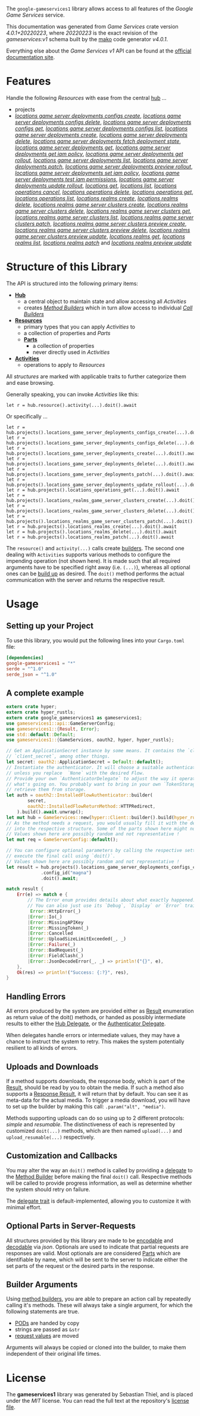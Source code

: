 <!---
DO NOT EDIT !
This file was generated automatically from 'src/generator/templates/api/README.md.mako'
DO NOT EDIT !
-->
The `google-gameservices1` library allows access to all features of the *Google Game Services* service.

This documentation was generated from *Game Services* crate version *4.0.1+20220223*, where *20220223* is the exact revision of the *gameservices:v1* schema built by the [mako](http://www.makotemplates.org/) code generator *v4.0.1*.

Everything else about the *Game Services* *v1* API can be found at the
[official documentation site](https://cloud.google.com/solutions/gaming/).
# Features

Handle the following *Resources* with ease from the central [hub](https://docs.rs/google-gameservices1/4.0.1+20220223/google_gameservices1/GameServices) ... 

* projects
 * [*locations game server deployments configs create*](https://docs.rs/google-gameservices1/4.0.1+20220223/google_gameservices1/api::ProjectLocationGameServerDeploymentConfigCreateCall), [*locations game server deployments configs delete*](https://docs.rs/google-gameservices1/4.0.1+20220223/google_gameservices1/api::ProjectLocationGameServerDeploymentConfigDeleteCall), [*locations game server deployments configs get*](https://docs.rs/google-gameservices1/4.0.1+20220223/google_gameservices1/api::ProjectLocationGameServerDeploymentConfigGetCall), [*locations game server deployments configs list*](https://docs.rs/google-gameservices1/4.0.1+20220223/google_gameservices1/api::ProjectLocationGameServerDeploymentConfigListCall), [*locations game server deployments create*](https://docs.rs/google-gameservices1/4.0.1+20220223/google_gameservices1/api::ProjectLocationGameServerDeploymentCreateCall), [*locations game server deployments delete*](https://docs.rs/google-gameservices1/4.0.1+20220223/google_gameservices1/api::ProjectLocationGameServerDeploymentDeleteCall), [*locations game server deployments fetch deployment state*](https://docs.rs/google-gameservices1/4.0.1+20220223/google_gameservices1/api::ProjectLocationGameServerDeploymentFetchDeploymentStateCall), [*locations game server deployments get*](https://docs.rs/google-gameservices1/4.0.1+20220223/google_gameservices1/api::ProjectLocationGameServerDeploymentGetCall), [*locations game server deployments get iam policy*](https://docs.rs/google-gameservices1/4.0.1+20220223/google_gameservices1/api::ProjectLocationGameServerDeploymentGetIamPolicyCall), [*locations game server deployments get rollout*](https://docs.rs/google-gameservices1/4.0.1+20220223/google_gameservices1/api::ProjectLocationGameServerDeploymentGetRolloutCall), [*locations game server deployments list*](https://docs.rs/google-gameservices1/4.0.1+20220223/google_gameservices1/api::ProjectLocationGameServerDeploymentListCall), [*locations game server deployments patch*](https://docs.rs/google-gameservices1/4.0.1+20220223/google_gameservices1/api::ProjectLocationGameServerDeploymentPatchCall), [*locations game server deployments preview rollout*](https://docs.rs/google-gameservices1/4.0.1+20220223/google_gameservices1/api::ProjectLocationGameServerDeploymentPreviewRolloutCall), [*locations game server deployments set iam policy*](https://docs.rs/google-gameservices1/4.0.1+20220223/google_gameservices1/api::ProjectLocationGameServerDeploymentSetIamPolicyCall), [*locations game server deployments test iam permissions*](https://docs.rs/google-gameservices1/4.0.1+20220223/google_gameservices1/api::ProjectLocationGameServerDeploymentTestIamPermissionCall), [*locations game server deployments update rollout*](https://docs.rs/google-gameservices1/4.0.1+20220223/google_gameservices1/api::ProjectLocationGameServerDeploymentUpdateRolloutCall), [*locations get*](https://docs.rs/google-gameservices1/4.0.1+20220223/google_gameservices1/api::ProjectLocationGetCall), [*locations list*](https://docs.rs/google-gameservices1/4.0.1+20220223/google_gameservices1/api::ProjectLocationListCall), [*locations operations cancel*](https://docs.rs/google-gameservices1/4.0.1+20220223/google_gameservices1/api::ProjectLocationOperationCancelCall), [*locations operations delete*](https://docs.rs/google-gameservices1/4.0.1+20220223/google_gameservices1/api::ProjectLocationOperationDeleteCall), [*locations operations get*](https://docs.rs/google-gameservices1/4.0.1+20220223/google_gameservices1/api::ProjectLocationOperationGetCall), [*locations operations list*](https://docs.rs/google-gameservices1/4.0.1+20220223/google_gameservices1/api::ProjectLocationOperationListCall), [*locations realms create*](https://docs.rs/google-gameservices1/4.0.1+20220223/google_gameservices1/api::ProjectLocationRealmCreateCall), [*locations realms delete*](https://docs.rs/google-gameservices1/4.0.1+20220223/google_gameservices1/api::ProjectLocationRealmDeleteCall), [*locations realms game server clusters create*](https://docs.rs/google-gameservices1/4.0.1+20220223/google_gameservices1/api::ProjectLocationRealmGameServerClusterCreateCall), [*locations realms game server clusters delete*](https://docs.rs/google-gameservices1/4.0.1+20220223/google_gameservices1/api::ProjectLocationRealmGameServerClusterDeleteCall), [*locations realms game server clusters get*](https://docs.rs/google-gameservices1/4.0.1+20220223/google_gameservices1/api::ProjectLocationRealmGameServerClusterGetCall), [*locations realms game server clusters list*](https://docs.rs/google-gameservices1/4.0.1+20220223/google_gameservices1/api::ProjectLocationRealmGameServerClusterListCall), [*locations realms game server clusters patch*](https://docs.rs/google-gameservices1/4.0.1+20220223/google_gameservices1/api::ProjectLocationRealmGameServerClusterPatchCall), [*locations realms game server clusters preview create*](https://docs.rs/google-gameservices1/4.0.1+20220223/google_gameservices1/api::ProjectLocationRealmGameServerClusterPreviewCreateCall), [*locations realms game server clusters preview delete*](https://docs.rs/google-gameservices1/4.0.1+20220223/google_gameservices1/api::ProjectLocationRealmGameServerClusterPreviewDeleteCall), [*locations realms game server clusters preview update*](https://docs.rs/google-gameservices1/4.0.1+20220223/google_gameservices1/api::ProjectLocationRealmGameServerClusterPreviewUpdateCall), [*locations realms get*](https://docs.rs/google-gameservices1/4.0.1+20220223/google_gameservices1/api::ProjectLocationRealmGetCall), [*locations realms list*](https://docs.rs/google-gameservices1/4.0.1+20220223/google_gameservices1/api::ProjectLocationRealmListCall), [*locations realms patch*](https://docs.rs/google-gameservices1/4.0.1+20220223/google_gameservices1/api::ProjectLocationRealmPatchCall) and [*locations realms preview update*](https://docs.rs/google-gameservices1/4.0.1+20220223/google_gameservices1/api::ProjectLocationRealmPreviewUpdateCall)




# Structure of this Library

The API is structured into the following primary items:

* **[Hub](https://docs.rs/google-gameservices1/4.0.1+20220223/google_gameservices1/GameServices)**
    * a central object to maintain state and allow accessing all *Activities*
    * creates [*Method Builders*](https://docs.rs/google-gameservices1/4.0.1+20220223/google_gameservices1/client::MethodsBuilder) which in turn
      allow access to individual [*Call Builders*](https://docs.rs/google-gameservices1/4.0.1+20220223/google_gameservices1/client::CallBuilder)
* **[Resources](https://docs.rs/google-gameservices1/4.0.1+20220223/google_gameservices1/client::Resource)**
    * primary types that you can apply *Activities* to
    * a collection of properties and *Parts*
    * **[Parts](https://docs.rs/google-gameservices1/4.0.1+20220223/google_gameservices1/client::Part)**
        * a collection of properties
        * never directly used in *Activities*
* **[Activities](https://docs.rs/google-gameservices1/4.0.1+20220223/google_gameservices1/client::CallBuilder)**
    * operations to apply to *Resources*

All *structures* are marked with applicable traits to further categorize them and ease browsing.

Generally speaking, you can invoke *Activities* like this:

```Rust,ignore
let r = hub.resource().activity(...).doit().await
```

Or specifically ...

```ignore
let r = hub.projects().locations_game_server_deployments_configs_create(...).doit().await
let r = hub.projects().locations_game_server_deployments_configs_delete(...).doit().await
let r = hub.projects().locations_game_server_deployments_create(...).doit().await
let r = hub.projects().locations_game_server_deployments_delete(...).doit().await
let r = hub.projects().locations_game_server_deployments_patch(...).doit().await
let r = hub.projects().locations_game_server_deployments_update_rollout(...).doit().await
let r = hub.projects().locations_operations_get(...).doit().await
let r = hub.projects().locations_realms_game_server_clusters_create(...).doit().await
let r = hub.projects().locations_realms_game_server_clusters_delete(...).doit().await
let r = hub.projects().locations_realms_game_server_clusters_patch(...).doit().await
let r = hub.projects().locations_realms_create(...).doit().await
let r = hub.projects().locations_realms_delete(...).doit().await
let r = hub.projects().locations_realms_patch(...).doit().await
```

The `resource()` and `activity(...)` calls create [builders][builder-pattern]. The second one dealing with `Activities` 
supports various methods to configure the impending operation (not shown here). It is made such that all required arguments have to be 
specified right away (i.e. `(...)`), whereas all optional ones can be [build up][builder-pattern] as desired.
The `doit()` method performs the actual communication with the server and returns the respective result.

# Usage

## Setting up your Project

To use this library, you would put the following lines into your `Cargo.toml` file:

```toml
[dependencies]
google-gameservices1 = "*"
serde = "^1.0"
serde_json = "^1.0"
```

## A complete example

```Rust
extern crate hyper;
extern crate hyper_rustls;
extern crate google_gameservices1 as gameservices1;
use gameservices1::api::GameServerConfig;
use gameservices1::{Result, Error};
use std::default::Default;
use gameservices1::{GameServices, oauth2, hyper, hyper_rustls};

// Get an ApplicationSecret instance by some means. It contains the `client_id` and 
// `client_secret`, among other things.
let secret: oauth2::ApplicationSecret = Default::default();
// Instantiate the authenticator. It will choose a suitable authentication flow for you, 
// unless you replace  `None` with the desired Flow.
// Provide your own `AuthenticatorDelegate` to adjust the way it operates and get feedback about 
// what's going on. You probably want to bring in your own `TokenStorage` to persist tokens and
// retrieve them from storage.
let auth = oauth2::InstalledFlowAuthenticator::builder(
        secret,
        oauth2::InstalledFlowReturnMethod::HTTPRedirect,
    ).build().await.unwrap();
let mut hub = GameServices::new(hyper::Client::builder().build(hyper_rustls::HttpsConnectorBuilder::new().with_native_roots().https_or_http().enable_http1().enable_http2().build()), auth);
// As the method needs a request, you would usually fill it with the desired information
// into the respective structure. Some of the parts shown here might not be applicable !
// Values shown here are possibly random and not representative !
let mut req = GameServerConfig::default();

// You can configure optional parameters by calling the respective setters at will, and
// execute the final call using `doit()`.
// Values shown here are possibly random and not representative !
let result = hub.projects().locations_game_server_deployments_configs_create(req, "parent")
             .config_id("magna")
             .doit().await;

match result {
    Err(e) => match e {
        // The Error enum provides details about what exactly happened.
        // You can also just use its `Debug`, `Display` or `Error` traits
         Error::HttpError(_)
        |Error::Io(_)
        |Error::MissingAPIKey
        |Error::MissingToken(_)
        |Error::Cancelled
        |Error::UploadSizeLimitExceeded(_, _)
        |Error::Failure(_)
        |Error::BadRequest(_)
        |Error::FieldClash(_)
        |Error::JsonDecodeError(_, _) => println!("{}", e),
    },
    Ok(res) => println!("Success: {:?}", res),
}

```
## Handling Errors

All errors produced by the system are provided either as [Result](https://docs.rs/google-gameservices1/4.0.1+20220223/google_gameservices1/client::Result) enumeration as return value of
the doit() methods, or handed as possibly intermediate results to either the 
[Hub Delegate](https://docs.rs/google-gameservices1/4.0.1+20220223/google_gameservices1/client::Delegate), or the [Authenticator Delegate](https://docs.rs/yup-oauth2/*/yup_oauth2/trait.AuthenticatorDelegate.html).

When delegates handle errors or intermediate values, they may have a chance to instruct the system to retry. This 
makes the system potentially resilient to all kinds of errors.

## Uploads and Downloads
If a method supports downloads, the response body, which is part of the [Result](https://docs.rs/google-gameservices1/4.0.1+20220223/google_gameservices1/client::Result), should be
read by you to obtain the media.
If such a method also supports a [Response Result](https://docs.rs/google-gameservices1/4.0.1+20220223/google_gameservices1/client::ResponseResult), it will return that by default.
You can see it as meta-data for the actual media. To trigger a media download, you will have to set up the builder by making
this call: `.param("alt", "media")`.

Methods supporting uploads can do so using up to 2 different protocols: 
*simple* and *resumable*. The distinctiveness of each is represented by customized 
`doit(...)` methods, which are then named `upload(...)` and `upload_resumable(...)` respectively.

## Customization and Callbacks

You may alter the way an `doit()` method is called by providing a [delegate](https://docs.rs/google-gameservices1/4.0.1+20220223/google_gameservices1/client::Delegate) to the 
[Method Builder](https://docs.rs/google-gameservices1/4.0.1+20220223/google_gameservices1/client::CallBuilder) before making the final `doit()` call. 
Respective methods will be called to provide progress information, as well as determine whether the system should 
retry on failure.

The [delegate trait](https://docs.rs/google-gameservices1/4.0.1+20220223/google_gameservices1/client::Delegate) is default-implemented, allowing you to customize it with minimal effort.

## Optional Parts in Server-Requests

All structures provided by this library are made to be [encodable](https://docs.rs/google-gameservices1/4.0.1+20220223/google_gameservices1/client::RequestValue) and 
[decodable](https://docs.rs/google-gameservices1/4.0.1+20220223/google_gameservices1/client::ResponseResult) via *json*. Optionals are used to indicate that partial requests are responses 
are valid.
Most optionals are are considered [Parts](https://docs.rs/google-gameservices1/4.0.1+20220223/google_gameservices1/client::Part) which are identifiable by name, which will be sent to 
the server to indicate either the set parts of the request or the desired parts in the response.

## Builder Arguments

Using [method builders](https://docs.rs/google-gameservices1/4.0.1+20220223/google_gameservices1/client::CallBuilder), you are able to prepare an action call by repeatedly calling it's methods.
These will always take a single argument, for which the following statements are true.

* [PODs][wiki-pod] are handed by copy
* strings are passed as `&str`
* [request values](https://docs.rs/google-gameservices1/4.0.1+20220223/google_gameservices1/client::RequestValue) are moved

Arguments will always be copied or cloned into the builder, to make them independent of their original life times.

[wiki-pod]: http://en.wikipedia.org/wiki/Plain_old_data_structure
[builder-pattern]: http://en.wikipedia.org/wiki/Builder_pattern
[google-go-api]: https://github.com/google/google-api-go-client

# License
The **gameservices1** library was generated by Sebastian Thiel, and is placed 
under the *MIT* license.
You can read the full text at the repository's [license file][repo-license].

[repo-license]: https://github.com/Byron/google-apis-rsblob/main/LICENSE.md


